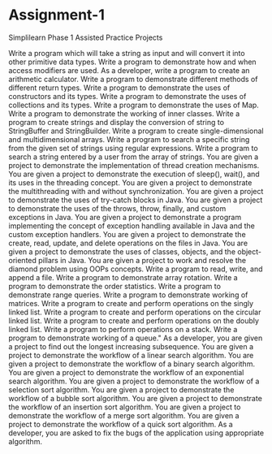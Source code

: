 # Assignment-1
Simplilearn Phase 1 Assisted Practice Projects

Write a program which will take a string as input and will convert it into other primitive data types.
Write a program to demonstrate how and when access modifiers are used.
As a developer, write a program to create an arithmetic calculator.
Write a program to demonstrate different methods of different return types.
Write a program to demonstrate the uses of constructors and its types.
Write a program to demonstrate the uses of collections and its types.
Write a program to demonstrate the uses of Map.
Write a program to demonstrate the working of inner classes.
Write a program to create strings and display the conversion of string to StringBuffer and StringBuilder.
Write a program to create single-dimensional and multidimensional arrays.
Write a program to search a specific string from the given set of strings using regular expressions.
Write a program to search a string entered by a user from the array of strings.
You are given a project to demonstrate the implementation of thread creation mechanisms.
You are given a project to demonstrate the execution of sleep(), wait(), and its uses in the threading concept.
You are given a project to demonstrate the multithreading with and without synchronization.
You are given a project to demonstrate the uses of try-catch blocks in Java.
You are given a project to demonstrate the uses of the throws, throw, finally, and custom exceptions in Java.
You are given a project to demonstrate a program implementing the concept of exception handling available in Java and the custom exception handlers.
You are given a project to demonstrate the create, read, update, and delete operations on the files in Java.
You are given a project to demonstrate the uses of classes, objects, and the object-oriented pillars in Java.
You are given a project to work and resolve the diamond problem using OOPs concepts.
Write a program to read, write, and append a file.
Write a program to demonstrate array rotation.
Write a program to demonstrate the order statistics.
Write a program to demonstrate range queries.
Write a program to demonstrate working of matrices.
Write a program to create and perform operations on the singly linked list.
Write a program to create and perform operations on the circular linked list.
Write a program to create and perform operations on the doubly linked list.
Write a program to perform operations on a stack.
Write a program to demonstrate working of a queue."
As a developer, you are given a project to find out the longest increasing subsequence.
You are given a project to demonstrate the workflow of a linear search algorithm.
You are given a project to demonstrate the workflow of a binary search algorithm.
You are given a project to demonstrate the workflow of an exponential search algorithm.
You are given a project to demonstrate the workflow of a selection sort algorithm.
You are given a project to demonstrate the workflow of a bubble sort algorithm.
You are given a project to demonstrate the workflow of an insertion sort algorithm.
You are given a project to demonstrate the workflow of a merge sort algorithm.
You are given a project to demonstrate the workflow of a quick sort algorithm.
As a developer, you are asked to fix the bugs of the application using appropriate algorithm.

